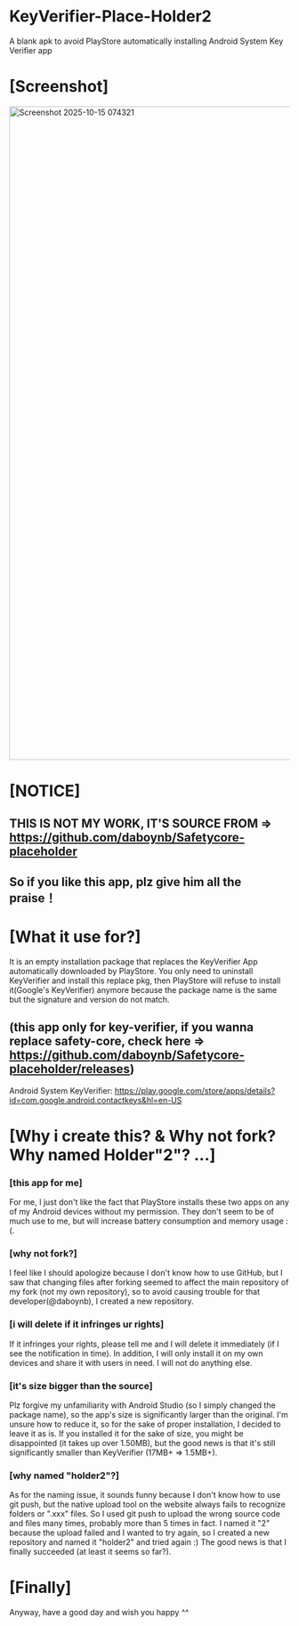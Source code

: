 # KeyVerifier-Place-Holder2
A blank apk to avoid PlayStore automatically installing Android System Key Verifier app

# [Screenshot]
<img width="713" height="1174" alt="Screenshot 2025-10-15 074321" src="https://github.com/user-attachments/assets/b1886238-2df5-47a5-8477-a6e7dc2acf7d" />

# [NOTICE]
## THIS IS NOT MY WORK, IT'S SOURCE FROM => https://github.com/daboynb/Safetycore-placeholder
## So if you like this app, plz give him all the praise！

# [What it use for?]
It is an empty installation package that replaces the KeyVerifier App automatically downloaded by PlayStore.
You only need to uninstall KeyVerifier and install this replace pkg, then PlayStore will refuse to install it(Google's KeyVerifier) anymore because the package name is the same but the signature and version do not match.

## (this app only for key-verifier, if you wanna replace safety-core, check here => https://github.com/daboynb/Safetycore-placeholder/releases)

Android System KeyVerifier:
https://play.google.com/store/apps/details?id=com.google.android.contactkeys&hl=en-US


# [Why i create this? & Why not fork? Why named Holder"2"? ...]

### [this app for me]
For me, I just don't like the fact that PlayStore installs these two apps on any of my Android devices without my permission. They don't seem to be of much use to me, but will increase battery consumption and memory usage :(.

### [why not fork?]
I feel like I should apologize because I don't know how to use GitHub, but I saw that changing files after forking seemed to affect the main repository of my fork (not my own repository), so to avoid causing trouble for that developer(@daboynb), I created a new repository.

### [i will delete if it infringes ur rights]
If it infringes your rights, please tell me and I will delete it immediately (if I see the notification in time). In addition, I will only install it on my own devices and share it with users in need. I will not do anything else.

### [it's size bigger than the source]
Plz forgive my unfamiliarity with Android Studio (so I simply changed the package name), so the app's size is significantly larger than the original. I'm unsure how to reduce it, so for the sake of proper installation, I decided to leave it as is.
If you installed it for the sake of size, you might be disappointed (it takes up over 1.50MB), but the good news is that it's still significantly smaller than KeyVerifier (17MB+ => 1.5MB+).

### [why named "holder2"?]
As for the naming issue, it sounds funny because I don't know how to use git push, but the native upload tool on the website always fails to recognize folders or ".xxx" files. So I used git push to upload the wrong source code and files many times, probably more than 5 times in fact.
I named it "2" because the upload failed and I wanted to try again, so I created a new repository and named it "holder2" and tried again :) The good news is that I finally succeeded (at least it seems so far?).

# [Finally]
Anyway, have a good day and wish you happy ^^

